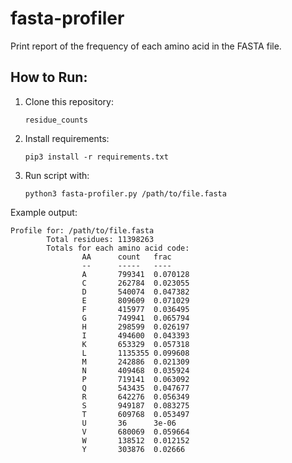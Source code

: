 # fasta-profiler

Print report of the frequency of each amino acid in the FASTA file.

How to Run:
-----------
1. Clone this repository:
    ```shell
    residue_counts
    ```

2. Install requirements:
    ```shell
    pip3 install -r requirements.txt
    ```

3. Run script with:
    ```shell
    python3 fasta-profiler.py /path/to/file.fasta
    ```

Example output:
```
Profile for: /path/to/file.fasta
        Total residues: 11398263
        Totals for each amino acid code:
                AA      count   frac
                --      -----   ----
                A       799341  0.070128
                C       262784  0.023055
                D       540074  0.047382
                E       809609  0.071029
                F       415977  0.036495
                G       749941  0.065794
                H       298599  0.026197
                I       494600  0.043393
                K       653329  0.057318
                L       1135355 0.099608
                M       242886  0.021309
                N       409468  0.035924
                P       719141  0.063092
                Q       543435  0.047677
                R       642276  0.056349
                S       949187  0.083275
                T       609768  0.053497
                U       36      3e-06
                V       680069  0.059664
                W       138512  0.012152
                Y       303876  0.02666
```
